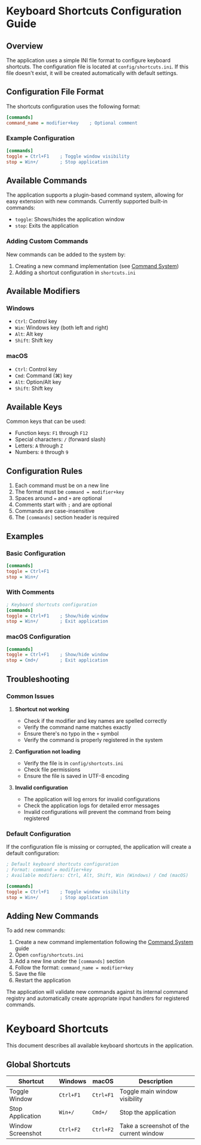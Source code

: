 # Keyboard Shortcuts Configuration Guide

## Overview

The application uses a simple INI file format to configure keyboard shortcuts. The configuration file is located at `config/shortcuts.ini`. If this file doesn't exist, it will be created automatically with default settings.

## Configuration File Format

The shortcuts configuration uses the following format:
```ini
[commands]
command_name = modifier+key    ; Optional comment
```

### Example Configuration
```ini
[commands]
toggle = Ctrl+F1    ; Toggle window visibility
stop = Win+/        ; Stop application
```

## Available Commands

The application supports a plugin-based command system, allowing for easy extension with new commands. Currently supported built-in commands:
- `toggle`: Shows/hides the application window
- `stop`: Exits the application

### Adding Custom Commands

New commands can be added to the system by:
1. Creating a new command implementation (see [Command System](../technical/command_system.md))
2. Adding a shortcut configuration in `shortcuts.ini`

## Available Modifiers

### Windows
- `Ctrl`: Control key
- `Win`: Windows key (both left and right)
- `Alt`: Alt key
- `Shift`: Shift key

### macOS
- `Ctrl`: Control key
- `Cmd`: Command (⌘) key
- `Alt`: Option/Alt key
- `Shift`: Shift key

## Available Keys

Common keys that can be used:
- Function keys: `F1` through `F12`
- Special characters: `/` (forward slash)
- Letters: `A` through `Z`
- Numbers: `0` through `9`

## Configuration Rules

1. Each command must be on a new line
2. The format must be `command = modifier+key`
3. Spaces around `=` and `+` are optional
4. Comments start with `;` and are optional
5. Commands are case-insensitive
6. The `[commands]` section header is required

## Examples

### Basic Configuration
```ini
[commands]
toggle = Ctrl+F1
stop = Win+/
```

### With Comments
```ini
; Keyboard shortcuts configuration
[commands]
toggle = Ctrl+F1    ; Show/hide window
stop = Win+/        ; Exit application
```

### macOS Configuration
```ini
[commands]
toggle = Ctrl+F1    ; Show/hide window
stop = Cmd+/        ; Exit application
```

## Troubleshooting

### Common Issues

1. **Shortcut not working**
   - Check if the modifier and key names are spelled correctly
   - Verify the command name matches exactly
   - Ensure there's no typo in the `+` symbol
   - Verify the command is properly registered in the system

2. **Configuration not loading**
   - Verify the file is in `config/shortcuts.ini`
   - Check file permissions
   - Ensure the file is saved in UTF-8 encoding

3. **Invalid configuration**
   - The application will log errors for invalid configurations
   - Check the application logs for detailed error messages
   - Invalid configurations will prevent the command from being registered

### Default Configuration

If the configuration file is missing or corrupted, the application will create a default configuration:

```ini
; Default keyboard shortcuts configuration
; Format: command = modifier+key
; Available modifiers: Ctrl, Alt, Shift, Win (Windows) / Cmd (macOS)

[commands]
toggle = Ctrl+F1    ; Toggle window visibility
stop = Win+/        ; Stop application
```

## Adding New Commands

To add new commands:
1. Create a new command implementation following the [Command System](../technical/command_system.md) guide
2. Open `config/shortcuts.ini`
3. Add a new line under the `[commands]` section
4. Follow the format: `command_name = modifier+key`
5. Save the file
6. Restart the application

The application will validate new commands against its internal command registry and automatically create appropriate input handlers for registered commands.

# Keyboard Shortcuts

This document describes all available keyboard shortcuts in the application.

## Global Shortcuts

| Shortcut | Windows | macOS | Description |
|----------|---------|-------|-------------|
| Toggle Window | `Ctrl+F1` | `Ctrl+F1` | Toggle main window visibility |
| Stop Application | `Win+/` | `Cmd+/` | Stop the application |
| Window Screenshot | `Ctrl+F2` | `Ctrl+F2` | Take a screenshot of the current window |
